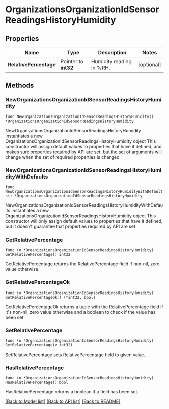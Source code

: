 # OrganizationsOrganizationIdSensorReadingsHistoryHumidity

## Properties

Name | Type | Description | Notes
------------ | ------------- | ------------- | -------------
**RelativePercentage** | Pointer to **int32** | Humidity reading in %RH. | [optional] 

## Methods

### NewOrganizationsOrganizationIdSensorReadingsHistoryHumidity

`func NewOrganizationsOrganizationIdSensorReadingsHistoryHumidity() *OrganizationsOrganizationIdSensorReadingsHistoryHumidity`

NewOrganizationsOrganizationIdSensorReadingsHistoryHumidity instantiates a new OrganizationsOrganizationIdSensorReadingsHistoryHumidity object
This constructor will assign default values to properties that have it defined,
and makes sure properties required by API are set, but the set of arguments
will change when the set of required properties is changed

### NewOrganizationsOrganizationIdSensorReadingsHistoryHumidityWithDefaults

`func NewOrganizationsOrganizationIdSensorReadingsHistoryHumidityWithDefaults() *OrganizationsOrganizationIdSensorReadingsHistoryHumidity`

NewOrganizationsOrganizationIdSensorReadingsHistoryHumidityWithDefaults instantiates a new OrganizationsOrganizationIdSensorReadingsHistoryHumidity object
This constructor will only assign default values to properties that have it defined,
but it doesn't guarantee that properties required by API are set

### GetRelativePercentage

`func (o *OrganizationsOrganizationIdSensorReadingsHistoryHumidity) GetRelativePercentage() int32`

GetRelativePercentage returns the RelativePercentage field if non-nil, zero value otherwise.

### GetRelativePercentageOk

`func (o *OrganizationsOrganizationIdSensorReadingsHistoryHumidity) GetRelativePercentageOk() (*int32, bool)`

GetRelativePercentageOk returns a tuple with the RelativePercentage field if it's non-nil, zero value otherwise
and a boolean to check if the value has been set.

### SetRelativePercentage

`func (o *OrganizationsOrganizationIdSensorReadingsHistoryHumidity) SetRelativePercentage(v int32)`

SetRelativePercentage sets RelativePercentage field to given value.

### HasRelativePercentage

`func (o *OrganizationsOrganizationIdSensorReadingsHistoryHumidity) HasRelativePercentage() bool`

HasRelativePercentage returns a boolean if a field has been set.


[[Back to Model list]](../README.md#documentation-for-models) [[Back to API list]](../README.md#documentation-for-api-endpoints) [[Back to README]](../README.md)



